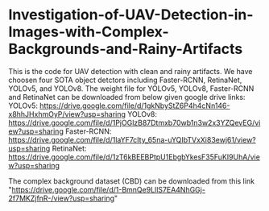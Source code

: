 # Investigation-of-UAV-Detection-in-Images-with-Complex-Backgrounds-and-Rainy-Artifacts
This is the code for UAV detection with clean and rainy artifacts. We have choosen four SOTA object detctors including Faster-RCNN, RetinaNet, YOLOv5, and YOLOv8.
The weight file for YOLOv5, YOLOv8, Faster-RCNN and RetinaNet can be downloaded from below given google drive links:
YOLOv5: https://drive.google.com/file/d/1gkNbyStZ6P4h4cNn146-x8hhJHxhmOyP/view?usp=sharing
YOLOv8: https://drive.google.com/file/d/1PjOGlzB87Dtmxb70wb1n3w2x3YZQevEG/view?usp=sharing
Faster-RCNN: https://drive.google.com/file/d/1laYF7cIty_65na-uYQIbTVxXi83ewj61/view?usp=sharing
RetinaNet: https://drive.google.com/file/d/1zT6kBEEBPtpU1EbgbYkesF35FuKI9UhA/view?usp=sharing

The complex background dataset (CBD) can be downloaded from this link 
"https://drive.google.com/file/d/1-BmnQe9LllS7EA4NhGGj-2f7MKZjfnR-/view?usp=sharing"
